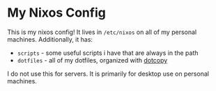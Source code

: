 # My Nixos Config

This is my nixos config! It lives in `/etc/nixos` on all of my personal machines. Additionally, it has:
- `scripts` - some useful scripts i have that are always in the path
- `dotfiles` - all of my dotfiles, organized with [dotcopy](https://dotcopy.firesquid.co)

I do not use this for servers. It is primarily for desktop use on personal machines.
